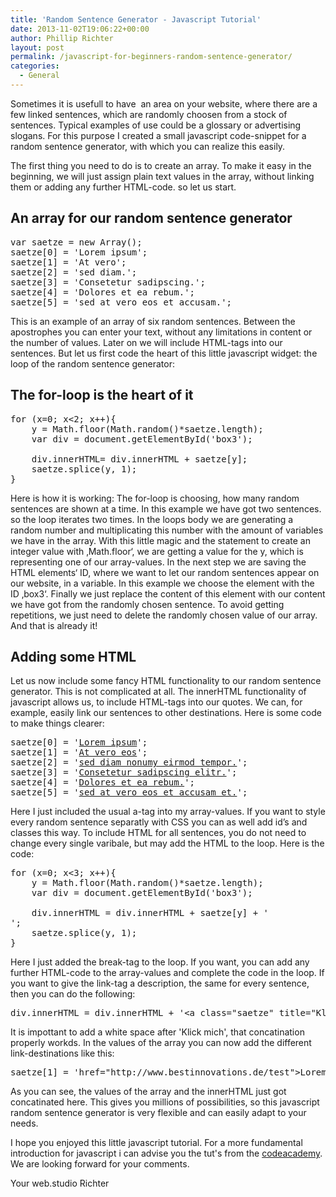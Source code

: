 ```yaml
---
title: 'Random Sentence Generator - Javascript Tutorial'
date: 2013-11-02T19:06:22+00:00
author: Phillip Richter
layout: post
permalink: /javascript-for-beginners-random-sentence-generator/
categories:
  - General
---
```

Sometimes it is usefull to have  an area on your website, where there are a few linked sentences, which are randomly choosen from a stock of sentences. Typical examples of use could be a glossary or advertising slogans. For this purpose I created a small javascript code-snippet for a random sentence generator, with which you can realize this easily.
  
The first thing you need to do is to create an array. To make it easy in the beginning, we will just assign plain text values in the array, without linking them or adding any further HTML-code. so let us start.

<!--more-->

## An array for our random sentence generator

<pre>var saetze = new Array();
saetze[0] = 'Lorem ipsum';
saetze[1] = 'At vero';
saetze[2] = 'sed diam.';
saetze[3] = 'Consetetur sadipscing.';
saetze[4] = 'Dolores et ea rebum.';
saetze[5] = 'sed at vero eos et accusam.';</pre>

This is an example of an array of six random sentences. Between the apostrophes you can enter your text, without any limitations in content or the number of values. Later on we will include HTML-tags into our sentences. But let us first code the heart of this little javascript widget: the loop of the random sentence generator:

## The for-loop is the heart of it

<pre>for (x=0; x&lt;2; x++){
	y = Math.floor(Math.random()*saetze.length);
	var div = document.getElementById('box3');

    div.innerHTML= div.innerHTML + saetze[y];
    saetze.splice(y, 1);
}</pre>

Here is how it is working: The for-loop is choosing, how many random sentences are shown at a time. In this example we have got two sentences. so the loop iterates two times. In the loops body we are generating a random number and multiplicating this number with the amount of variables we have in the array. With this little magic and the statement to create an integer value with &#8218;Math.floor&#8216;, we are getting a value for the y, which is representing one of our array-values. In the next step we are saving the HTML elements&#8216; ID, where we want to let our random sentences appear on our website, in a variable. In this example we choose the element with the ID &#8218;box3&#8216;. Finally we just replace the content of this element with our content we have got from the randomly chosen sentence. To avoid getting repetitions, we just need to delete the randomly chosen value of our array. And that is already it!

## Adding some HTML

Let us now include some fancy HTML functionality to our random sentence generator. This is not complicated at all. The innerHTML functionality of javascript allows us, to include HTML-tags into our quotes. We can, for example, easily link our sentences to other destinations. Here is some code to make things clearer:

<pre>saetze[0] = '<a href="whttp://www.bestinnotions.de">Lorem ipsum</a>';
saetze[1] = '<a href="whttp://www.bestinnotions.de">At vero eos</a>';
saetze[2] = '<a href="whttp://www.bestinnotions.de">sed diam nonumy eirmod tempor.</a>';
saetze[3] = '<a href="whttp://www.bestinnotions.de">Consetetur sadipscing elitr.</a>';
saetze[4] = '<a href="whttp://www.bestinnotions.de">Dolores et ea rebum.</a>';
saetze[5] = '<a href="whttp://www.bestinnotions.de">sed at vero eos et accusam et.</a>';</pre>

Here I just included the usual a-tag into my array-values. If you want to style every random sentence separatly with CSS you can as well add id&#8217;s and classes this way. To include HTML for all sentences, you do not need to change every single varibale, but may add the HTML to the loop. Here is the code:

<pre>for (x=0; x&lt;3; x++){
	y = Math.floor(Math.random()*saetze.length);
	var div = document.getElementById('box3');

    div.innerHTML = div.innerHTML + saetze[y] + '<br />';
    saetze.splice(y, 1);
}</pre>

Here I just added the break-tag to the loop. If you want, you can add any further HTML-code to the array-values and complete the code in the loop. If you want to give the link-tag a description, the same for every sentence, then you can do the following:

<pre>div.innerHTML = div.innerHTML + '&lt;a class="saetze" title="Klick mich" ';</pre>

It is impottant to add a white space after 'Klick mich', that concatination properly workds. In the values of the array you can now add the different link-destinations like this:

<pre>saetze[1] = 'href="http://www.bestinnovations.de/test">Lorem ipsum&lt;/a>';</pre>

As you can see, the values of the array and the innerHTML just got concatinated here. This gives you millions of possibilities, so this javascript random sentence generator is very flexible and can easily adapt to your needs.
  
I hope you enjoyed this little javascript tutorial. For a more fundamental introduction for javascript i can advise you the tut's from the <a title="codeacademy" href="http://www.codecademy.com/tracks/javascript" target="_blank">codeacademy</a>. We are looking forward for your comments.

Your web.studio Richter

